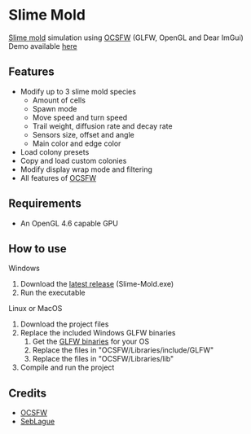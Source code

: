# Slime Mold
[Slime mold](https://en.wikipedia.org/wiki/Physarum_polycephalum) simulation using [OCSFW](https://github.com/psychopattt/OCSFW) (GLFW, OpenGL and Dear ImGui)<br>
Demo available [here](https://youtu.be/3Hl5o2H3vxo)

## Features
- Modify up to 3 slime mold species
  - Amount of cells
  - Spawn mode
  - Move speed and turn speed
  - Trail weight, diffusion rate and decay rate
  - Sensors size, offset and angle
  - Main color and edge color
- Load colony presets
- Copy and load custom colonies
- Modify display wrap mode and filtering
- All features of [OCSFW](https://github.com/psychopattt/OCSFW?tab=readme-ov-file#features)

## Requirements
- An OpenGL 4.6 capable GPU

## How to use
Windows
1. Download the [latest release](https://github.com/psychopattt/Slime-OpenGL/releases/latest) (Slime-Mold.exe)
2. Run the executable

Linux or MacOS
1. Download the project files
3. Replace the included Windows GLFW binaries
   1. Get the [GLFW binaries](https://www.glfw.org/download.html) for your OS
   2. Replace the files in "OCSFW/Libraries/include/GLFW"
   3. Replace the files in "OCSFW/Libraries/lib"
4. Compile and run the project

## Credits
- [OCSFW](https://github.com/psychopattt/OCSFW?tab=readme-ov-file#credits)
- [SebLague](https://github.com/SebLague/Slime-Simulation)
